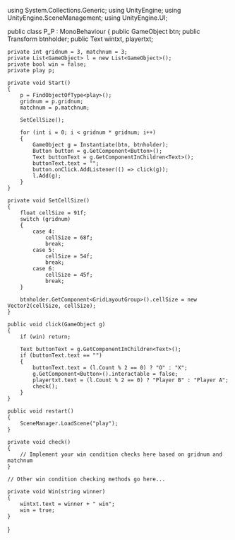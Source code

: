 using System.Collections.Generic;
using UnityEngine;
using UnityEngine.SceneManagement;
using UnityEngine.UI;

public class P_P : MonoBehaviour
{
    public GameObject btn;
    public Transform btnholder;
    public Text wintxt, playertxt;

    private int gridnum = 3, matchnum = 3;
    private List<GameObject> l = new List<GameObject>();
    private bool win = false;
    private play p;

    private void Start()
    {
        p = FindObjectOfType<play>();
        gridnum = p.gridnum;
        matchnum = p.matchnum;

        SetCellSize();

        for (int i = 0; i < gridnum * gridnum; i++)
        {
            GameObject g = Instantiate(btn, btnholder);
            Button button = g.GetComponent<Button>();
            Text buttonText = g.GetComponentInChildren<Text>();
            buttonText.text = "";
            button.onClick.AddListener(() => click(g));
            l.Add(g);
        }
    }

    private void SetCellSize()
    {
        float cellSize = 91f;
        switch (gridnum)
        {
            case 4:
                cellSize = 68f;
                break;
            case 5:
                cellSize = 54f;
                break;
            case 6:
                cellSize = 45f;
                break;
        }

        btnholder.GetComponent<GridLayoutGroup>().cellSize = new Vector2(cellSize, cellSize);
    }

    public void click(GameObject g)
    {
        if (win) return;

        Text buttonText = g.GetComponentInChildren<Text>();
        if (buttonText.text == "")
        {
            buttonText.text = (l.Count % 2 == 0) ? "O" : "X";
            g.GetComponent<Button>().interactable = false;
            playertxt.text = (l.Count % 2 == 0) ? "Player B" : "Player A";
            check();
        }
    }

    public void restart()
    {
        SceneManager.LoadScene("play");
    }

    private void check()
    {
        // Implement your win condition checks here based on gridnum and matchnum
    }

    // Other win condition checking methods go here...

    private void Win(string winner)
    {
        wintxt.text = winner + " win";
        win = true;
    }
}
